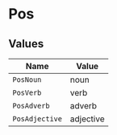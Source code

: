 # Pos


## Values

| Name           | Value          |
| -------------- | -------------- |
| `PosNoun`      | noun           |
| `PosVerb`      | verb           |
| `PosAdverb`    | adverb         |
| `PosAdjective` | adjective      |